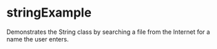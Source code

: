 # stringExample
Demonstrates the String class by searching a file from the Internet for a name the user enters.
